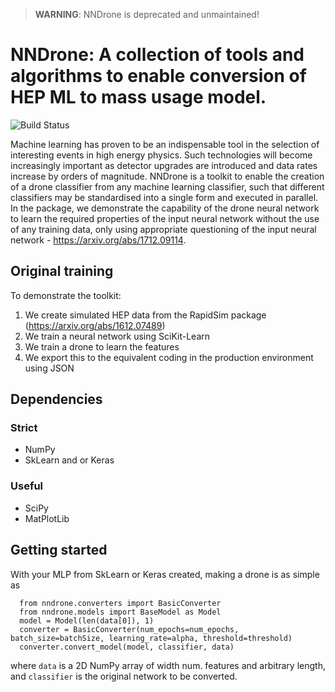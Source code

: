 > **WARNING**: NNDrone is deprecated and unmaintained!
> 
# NNDrone: A collection of tools and algorithms to enable conversion of HEP ML to mass usage model.

![Build Status](https://travis-ci.org/scikit-hep/NNDrone.svg?branch=master)

Machine learning has proven to be an indispensable tool in the selection of interesting events in high energy physics.
Such technologies will become increasingly important as detector upgrades are introduced and data
rates increase by orders of magnitude. NNDrone is a toolkit to enable the creation of a drone
classifier from any machine learning classifier, such that different classifiers may be standardised
into a single form and executed in parallel. In the package, we demonstrate the capability of the drone neural
network to learn the required properties of the input neural network without the use of any training data,
only using appropriate questioning of the input neural network - https://arxiv.org/abs/1712.09114.

## Original training

To demonstrate the toolkit:
1) We create simulated HEP data from the RapidSim package (https://arxiv.org/abs/1612.07489)
2) We train a neural network using SciKit-Learn
3) We train a drone to learn the features
4) We export this to the equivalent coding in the production environment using JSON

## Dependencies
### Strict
- NumPy
- SkLearn and or Keras
### Useful
- SciPy
- MatPlotLib

## Getting started
With your MLP from SkLearn or Keras created, making a drone is as simple as

```
  from nndrone.converters import BasicConverter
  from nndrone.models import BaseModel as Model
  model = Model(len(data[0]), 1)
  converter = BasicConverter(num_epochs=num_epochs, batch_size=batchSize, learning_rate=alpha, threshold=threshold)
  converter.convert_model(model, classifier, data)
```
where `data` is a 2D NumPy array of width num. features and arbitrary length, and `classifier` is the
original network to be converted.
